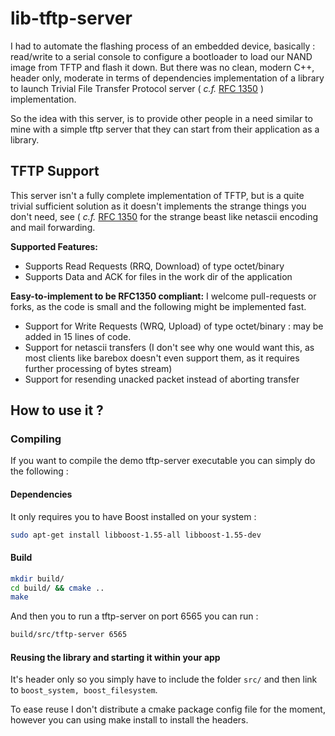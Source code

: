 # lib-tftp-server
I had to automate the flashing process of an embedded device, basically : read/write to a serial console to configure a bootloader to load our NAND image from TFTP and flash it down.
But there was no clean, modern C++, header only, moderate in terms of dependencies implementation of a library to launch  Trivial File Transfer Protocol server ( _c.f._ [RFC 1350](./rfc1350.txt) ) implementation.

So the idea with this server, is to provide other people in a need similar to mine with a simple tftp server that they can start from their application as a library.

## TFTP Support
This server isn't a fully complete implementation of TFTP, but is a quite trivial sufficient solution as it doesn't implements the strange things you don't need, see ( _c.f._ [RFC 1350](./rfc1350.txt) for the strange beast like netascii encoding and mail forwarding.  

**Supported Features:**

  * Supports Read Requests (RRQ, Download) of type octet/binary
  * Supports Data and ACK for files in the work dir of the application

**Easy-to-implement to be RFC1350 compliant:**
I welcome pull-requests or forks, as the code is small and the following might be implemented fast.

  * Support for Write Requests (WRQ, Upload) of type octet/binary : may be added in 15 lines of code.
  * Support for netascii transfers (I don't see why one would want this, as most clients like barebox doesn't even support them, as it requires further processing of bytes stream)
  * Support for resending unacked packet instead of aborting transfer

## How to use it ?

### Compiling
If you want to compile the demo tftp-server executable you can simply do the following : 

#### Dependencies
It only requires you to have Boost installed on your system : 

```sh
sudo apt-get install libboost-1.55-all libboost-1.55-dev
```

#### Build

```sh
mkdir build/
cd build/ && cmake ..
make
```

And then you to run a tftp-server on port 6565 you can run : 
```sh
build/src/tftp-server 6565
```

#### Reusing the library and starting it within your app
It's header only so you simply have to include the folder `src/` and then link to `boost_system, boost_filesystem`. 

To ease reuse I don't distribute a cmake package config file for the moment, however you can using make install to install the headers.
